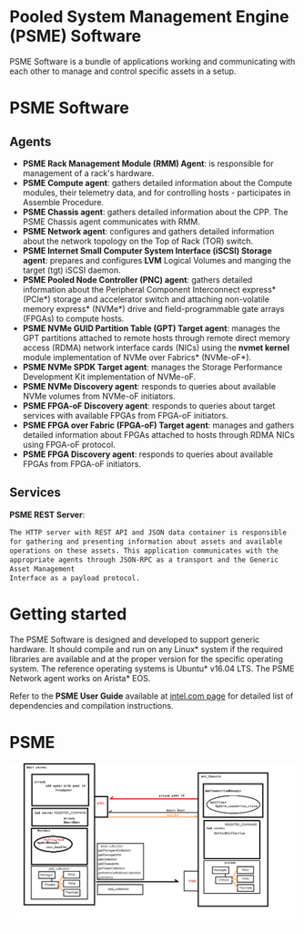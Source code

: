 # Pooled System Management Engine (PSME) Software

PSME Software is a bundle of applications working and communicating with each other to manage and control specific assets in a setup.

# PSME Software

## Agents
- **PSME Rack Management Module (RMM) Agent**:
    is responsible for management of a rack's hardware.
- **PSME Compute agent**:
    gathers detailed information about the Compute modules, their telemetry data, and for controlling hosts - participates in Assemble Procedure.
- **PSME Chassis agent**:
    gathers detailed information about the CPP. The PSME Chassis agent communicates with RMM.
- **PSME Network agent**:
    configures and gathers detailed information about the network topology on the Top of Rack (TOR) switch.
- **PSME Internet Small Computer System Interface (iSCSI) Storage agent**:
    prepares and configures **LVM** Logical Volumes and manging the target (tgt) iSCSI daemon.
- **PSME Pooled Node Controller (PNC) agent**:
    gathers detailed information about the Peripheral Component Interconnect express* (PCIe*) storage and accelerator switch and
    attaching non-volatile memory express* (NVMe*) drive and field-programmable gate arrays (FPGAs) to compute hosts.
- **PSME NVMe GUID Partition Table (GPT) Target agent**:
    manages the GPT partitions attached to remote hosts through remote direct memory access (RDMA) network interface cards (NICs)
    using the **nvmet kernel** module implementation of NVMe over Fabrics* (NVMe-oF*).
- **PSME NVMe SPDK Target agent**:
    manages the Storage Performance Development Kit implementation of NVMe-oF.
- **PSME NVMe Discovery agent**:
    responds to queries about available NVMe volumes from NVMe-oF initiators.
- **PSME FPGA-oF Discovery agent**:
    responds to queries about target services with available FPGAs from FPGA-oF initiators.
- **PSME FPGA over Fabric (FPGA-oF) Target agent**:
    manages and gathers detailed information about FPGAs attached to hosts through RDMA NICs using FPGA-oF protocol.
- **PSME FPGA Discovery agent**:
    responds to queries about available FPGAs from FPGA-oF initiators.


## Services
 **PSME REST Server**:

    The HTTP server with REST API and JSON data container is responsible for gathering and presenting information about assets and available
    operations on these assets. This application communicates with the appropriate agents through JSON-RPC as a transport and the Generic Asset Management
    Interface as a payload protocol.

# Getting started
The PSME Software is designed and developed to support generic hardware. It should compile and run on any Linux* system if the required
libraries are available and at the proper version for the specific operating system. The reference operating systems is Ubuntu* v16.04 LTS.
The PSME Network agent works on Arista* EOS.

Refer to the **PSME User Guide** available at [intel.com page](https://www.intel.com/content/www/us/en/architecture-and-technology/rack-scale-design/rack-scale-design-resources.html)
for detailed list of dependencies and compilation instructions.

# PSME 
   ![Screenshot](PSME_arch.png) 
